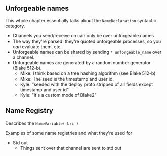 ## Unforgeable names

This whole chapter essentially talks about the `NameDeclaration` syntactic category.

- Channels you send/receive on can only be over unforgeable names
- The way they're parsed: they're quoted unforgeable processes, so you *can* evaluate them, etc.
- Unforgeable names can be shared by sending `* unforgeable_name` over a channel.
- Unforgeable names are generated by a random number generator (Blake 512-b).
  - Mike: I think based on a tree hashing algorithm (see Blake 512-b)
  - Mike: The seed is the timestamp and user id.
  - Kyle: "seeded with the deploy proto stripped of all fields except timestamp and user id"
  - Kyle: "it's a custom mode of Blake2"

## Name Registry
Describes the `NameVariable( Uri )`

Examples of some name registries and what they're used for
- Std out
  - Things sent over that channel are sent to std out
